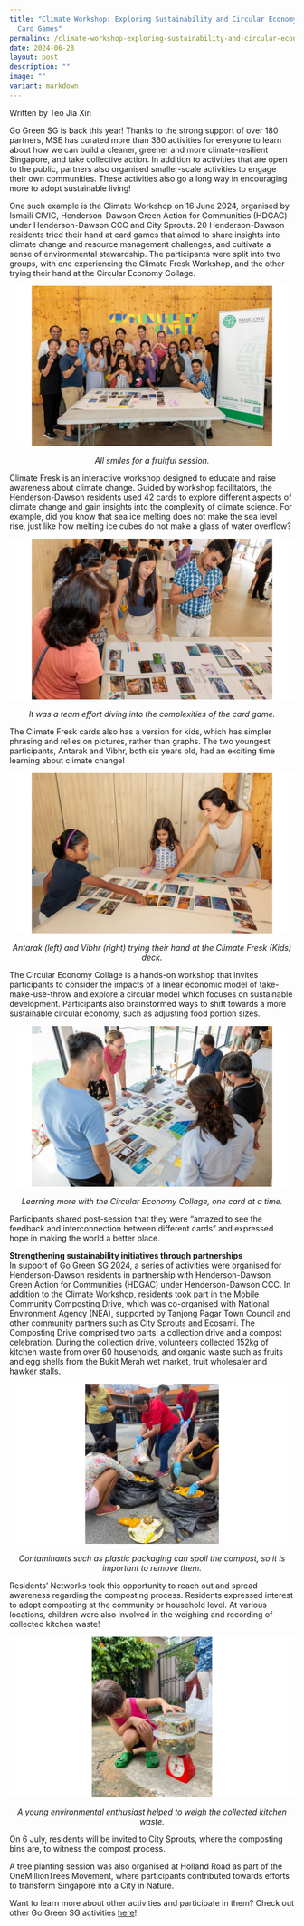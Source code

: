 ```yaml
---
title: "Climate Workshop: Exploring Sustainability and Circular Economy through
  Card Games"
permalink: /climate-workshop-exploring-sustainability-and-circular-economy-through-card-games/
date: 2024-06-28
layout: post
description: ""
image: ""
variant: markdown
---
```

Written by Teo Jia Xin

Go Green SG is back this year! Thanks to the strong support of over 180 partners, MSE has curated more than 360 activities for everyone to learn about how we can build a cleaner, greener and more climate-resilient Singapore, and take collective action. In addition to activities that are open to the public, partners also organised smaller-scale activities to engage their own communities. These activities also go a long way in encouraging more to adopt sustainable living!

One such example is the Climate Workshop on 16 June 2024, organised by Ismaili CIVIC, Henderson-Dawson Green Action for Communities (HDGAC) under Henderson-Dawson CCC and City Sprouts. 20 Henderson-Dawson residents tried their hand at card games that aimed to share insights into climate change and resource management challenges, and cultivate a sense of environmental stewardship. The participants were split into two groups, with one experiencing the Climate Fresk Workshop, and the other trying their hand at the Circular Economy Collage.

![Group photo at the end of the workshop](/images/Blog/Ismaili%20CIVIC%20Climate%20Workshop/climate_workshop_group.png)
<div style="text-align:center"><i>All smiles for a fruitful session.</i></div>

Climate Fresk is an interactive workshop designed to educate and raise awareness about climate change. Guided by workshop facilitators, the Henderson-Dawson residents used 42 cards to explore different aspects of climate change and gain insights into the complexity of climate science. For example, did you know that sea ice melting does not make the sea level rise, just like how melting ice cubes do not make a glass of water overflow?

![Participants reading cards on table](/images/Blog/Ismaili%20CIVIC%20Climate%20Workshop/climate_workshop_climate_fresk.png)
<div style="text-align:center"><i>It was a team effort diving into the complexities of the card game.</i></div>

The Climate Fresk cards also has a version for kids, which has simpler phrasing and relies on pictures, rather than graphs. The two youngest participants, Antarak and Vibhr, both six years old, had an exciting time learning about climate change! 

![2 girls trying card game designed for younger children](/images/Blog/Ismaili%20CIVIC%20Climate%20Workshop/climate_workshop_climate_fresk_kids.png)
<div style="text-align:center"><i>Antarak (left) and Vibhr (right) trying their hand at the Climate Fresk (Kids) deck.</i></div>

The Circular Economy Collage is a hands-on workshop that invites participants to consider the impacts of a linear economic model of take-make-use-throw and explore a circular model which focuses on sustainable development. Participants also brainstormed ways to shift towards a more sustainable circular economy, such as adjusting food portion sizes. 

![Participants reading cards placed on the table](/images/Blog/Ismaili%20CIVIC%20Climate%20Workshop/climate_workshop_circular_economy.png)
<div style="text-align:center"><i>Learning more with the Circular Economy Collage, one card at a time.</i></div>

Participants shared post-session that they were “amazed to see the feedback and interconnection between different cards” and expressed hope in making the world a better place. 

**Strengthening sustainability initiatives through partnerships** <br>
In support of Go Green SG 2024, a series of activities were organised for Henderson-Dawson residents in partnership with Henderson-Dawson Green Action for Communities (HDGAC) under Henderson-Dawson CCC. In addition to the Climate Workshop, residents took part in the Mobile Community Composting Drive, which was co-organised with National Environment Agency (NEA), supported by Tanjong Pagar Town Council and other community partners such as City Sprouts and Ecosami. The Composting Drive comprised two parts: a collection drive and a compost celebration. During the collection drive, volunteers collected 152kg of kitchen waste from over 60 households, and organic waste such as fruits and egg shells from the Bukit Merah wet market, fruit wholesaler and hawker stalls. 

![Volunteers separating food waste from inorganic waste in trash bags](/images/Blog/Ismaili%20CIVIC%20Climate%20Workshop/climate_workshop_separating.png)
<div style="text-align:center"><i>Contaminants such as plastic packaging can spoil the compost, so it is important to remove them.</i></div>

Residents’ Networks took this opportunity to reach out and spread awareness regarding the composting process. Residents expressed interest to adopt composting at the community or household level. At various locations, children were also involved in the weighing and recording of collected kitchen waste! 

![Child weighing food waste](/images/Blog/Ismaili%20CIVIC%20Climate%20Workshop/climate_workshop_weighing.png)
<div style="text-align:center"><i>A young environmental enthusiast helped to weigh the collected kitchen waste.</i></div>

On 6 July, residents will be invited to City Sprouts, where the composting bins are, to witness the compost process.   

A tree planting session was also organised at Holland Road as part of the OneMillionTrees Movement, where participants contributed towards efforts to transform Singapore into a City in Nature.

Want to learn more about other activities and participate in them? Check out other Go Green SG activities [here](https://www.gogreen.gov.sg/)!